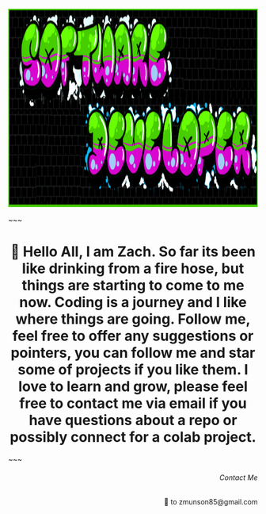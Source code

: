 <p align="background">
  <img src="gitRMimage.png" height ="400"width="1000" title="hover text">
</p>
~~~
<h1 align="center"> 👋 Hello All, I am Zach. So far its been like drinking from a fire hose, but things are starting to come to me now. Coding is a journey and I like where things are going. Follow me, feel free to offer any suggestions or pointers, you can follow me and star some of projects if you like them. I love to learn and grow, please feel free to contact me via email if you have questions about a repo or possibly connect for a colab project. </h1>
~~~
<h6 align="right">Contact Me</h6>
<p align="right">📧 to zmunson85@gmail.com</p>

